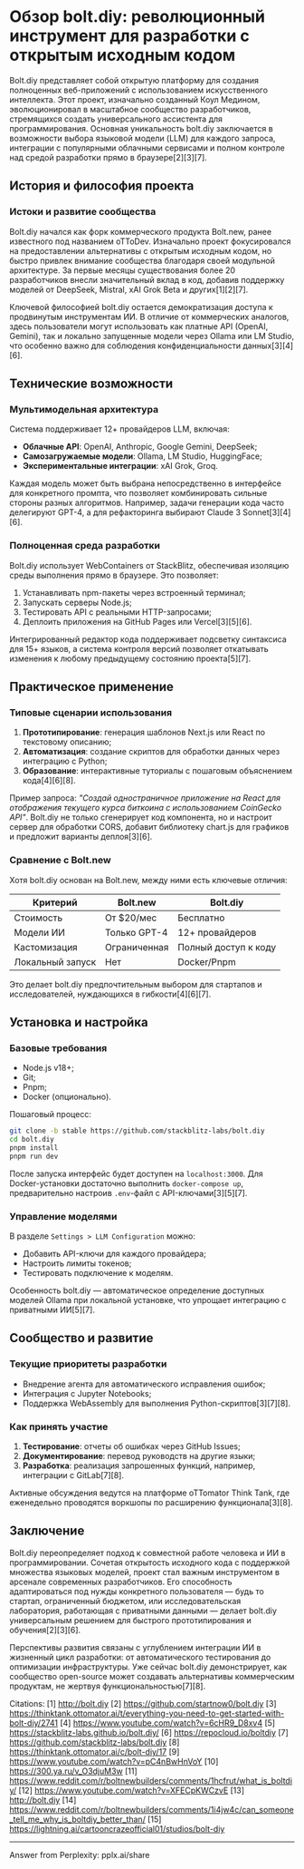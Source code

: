 # Обзор bolt.diy: революционный инструмент для разработки с открытым исходным кодом  

Bolt.diy представляет собой открытую платформу для создания полноценных веб-приложений с использованием искусственного интеллекта. Этот проект, изначально созданный Коул Медином, эволюционировал в масштабное сообщество разработчиков, стремящихся создать универсального ассистента для программирования. Основная уникальность bolt.diy заключается в возможности выбора языковой модели (LLM) для каждого запроса, интеграции с популярными облачными сервисами и полном контроле над средой разработки прямо в браузере[2][3][7].  

## История и философия проекта  

### Истоки и развитие сообщества  
Bolt.diy начался как форк коммерческого продукта Bolt.new, ранее известного под названием oTToDev. Изначально проект фокусировался на предоставлении альтернативы с открытым исходным кодом, но быстро привлек внимание сообщества благодаря своей модульной архитектуре. За первые месяцы существования более 20 разработчиков внесли значительный вклад в код, добавив поддержку моделей от DeepSeek, Mistral, xAI Grok Beta и других[1][2][7].  

Ключевой философией bolt.diy остается демократизация доступа к продвинутым инструментам ИИ. В отличие от коммерческих аналогов, здесь пользователи могут использовать как платные API (OpenAI, Gemini), так и локально запущенные модели через Ollama или LM Studio, что особенно важно для соблюдения конфиденциальности данных[3][4][6].  

## Технические возможности  

### Мультимодельная архитектура  
Система поддерживает 12+ провайдеров LLM, включая:  
- **Облачные API**: OpenAI, Anthropic, Google Gemini, DeepSeek;  
- **Самозагружаемые модели**: Ollama, LM Studio, HuggingFace;  
- **Экспериментальные интеграции**: xAI Grok, Groq.  

Каждая модель может быть выбрана непосредственно в интерфейсе для конкретного промпта, что позволяет комбинировать сильные стороны разных алгоритмов. Например, задачи генерации кода часто делегируют GPT-4, а для рефакторинга выбирают Claude 3 Sonnet[3][4][6].  

### Полноценная среда разработки  
Bolt.diy использует WebContainers от StackBlitz, обеспечивая изоляцию среды выполнения прямо в браузере. Это позволяет:  
1. Устанавливать npm-пакеты через встроенный терминал;  
2. Запускать серверы Node.js;  
3. Тестировать API с реальными HTTP-запросами;  
4. Деплоить приложения на GitHub Pages или Vercel[3][5][6].  

Интегрированный редактор кода поддерживает подсветку синтаксиса для 15+ языков, а система контроля версий позволяет откатывать изменения к любому предыдущему состоянию проекта[5][7].  

## Практическое применение  

### Типовые сценарии использования  
1. **Прототипирование**: генерация шаблонов Next.js или React по текстовому описанию;  
2. **Автоматизация**: создание скриптов для обработки данных через интеграцию с Python;  
3. **Образование**: интерактивные туториалы с пошаговым объяснением кода[4][6][8].  

Пример запроса: *"Создай одностраничное приложение на React для отображения текущего курса биткоина с использованием CoinGecko API"*. Bolt.diy не только сгенерирует код компонента, но и настроит сервер для обработки CORS, добавит библиотеку chart.js для графиков и предложит варианты деплоя[3][6].  

### Сравнение с Bolt.new  
Хотя bolt.diy основан на Bolt.new, между ними есть ключевые отличия:  

| **Критерий**       | **Bolt.new**         | **Bolt.diy**         |
|---------------------|----------------------|----------------------|
| Стоимость          | От $20/мес          | Бесплатно           |
| Модели ИИ          | Только GPT-4        | 12+ провайдеров     |
| Кастомизация       | Ограниченная        | Полный доступ к коду|
| Локальный запуск   | Нет                 | Docker/Pnpm         | 

Это делает bolt.diy предпочтительным выбором для стартапов и исследователей, нуждающихся в гибкости[4][6][7].  

## Установка и настройка  

### Базовые требования  
- Node.js v18+;  
- Git;  
- Pnpm;  
- Docker (опционально).  

Пошаговый процесс:  
```bash
git clone -b stable https://github.com/stackblitz-labs/bolt.diy
cd bolt.diy
pnpm install
pnpm run dev
```
После запуска интерфейс будет доступен на `localhost:3000`. Для Docker-установки достаточно выполнить `docker-compose up`, предварительно настроив `.env`-файл с API-ключами[3][5][7].  

### Управление моделями  
В разделе `Settings > LLM Configuration` можно:  
- Добавить API-ключи для каждого провайдера;  
- Настроить лимиты токенов;  
- Тестировать подключение к моделям.  

Особенность bolt.diy — автоматическое определение доступных моделей Ollama при локальной установке, что упрощает интеграцию с приватными ИИ[5][7].  

## Сообщество и развитие  

### Текущие приоритеты разработки  
- Внедрение агента для автоматического исправления ошибок;  
- Интеграция с Jupyter Notebooks;  
- Поддержка WebAssembly для выполнения Python-скриптов[3][7][8].  

### Как принять участие  
1. **Тестирование**: отчеты об ошибках через GitHub Issues;  
2. **Документирование**: перевод руководств на другие языки;  
3. **Разработка**: реализация запрошенных функций, например, интеграции с GitLab[7][8].  

Активные обсуждения ведутся на платформе oTTomator Think Tank, где еженедельно проводятся воркшопы по расширению функционала[3][8].  

## Заключение  

Bolt.diy переопределяет подход к совместной работе человека и ИИ в программировании. Сочетая открытость исходного кода с поддержкой множества языковых моделей, проект стал важным инструментом в арсенале современных разработчиков. Его способность адаптироваться под нужды конкретного пользователя — будь то стартап, ограниченный бюджетом, или исследовательская лаборатория, работающая с приватными данными — делает bolt.diy универсальным решением для быстрого прототипирования и обучения[2][3][6].  

Перспективы развития связаны с углублением интеграции ИИ в жизненный цикл разработки: от автоматического тестирования до оптимизации инфраструктуры. Уже сейчас bolt.diy демонстрирует, как сообщество open-source может создавать альтернативы коммерческим продуктам, не жертвуя функциональностью[7][8].

Citations:
[1] http://bolt.diy
[2] https://github.com/startnow0/bolt.diy
[3] https://thinktank.ottomator.ai/t/everything-you-need-to-get-started-with-bolt-diy/2741
[4] https://www.youtube.com/watch?v=6cHR9_D8xv4
[5] https://stackblitz-labs.github.io/bolt.diy/
[6] https://repocloud.io/boltdiy
[7] https://github.com/stackblitz-labs/bolt.diy
[8] https://thinktank.ottomator.ai/c/bolt-diy/17
[9] https://www.youtube.com/watch?v=pC4nBwHnVoY
[10] https://300.ya.ru/v_O3djuM3w
[11] https://www.reddit.com/r/boltnewbuilders/comments/1hcfrut/what_is_boltdiy/
[12] https://www.youtube.com/watch?v=XFECpKWCzvE
[13] http://bolt.diy
[14] https://www.reddit.com/r/boltnewbuilders/comments/1i4jw4c/can_someone_tell_me_why_is_boltdiy_better_than/
[15] https://lightning.ai/cartooncrazeofficial01/studios/bolt-diy

---
Answer from Perplexity: pplx.ai/share